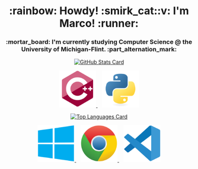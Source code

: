 <!--
If you're reading this then you probably liked my README. :) Feel free to take any ideas or inspirations!

If you like the stats and language card, then check out: https://github.com/anuraghazra/github-readme-stats

If you like any of the icons, then check out: https://github.com/devicons/devicon
-->

<h1 align='center'>
  :rainbow: Howdy! :smirk_cat::v: I'm Marco! :runner:
</h1>

<h3 align='center'>
  :mortar_board: I'm currently studying Computer Science @ the University of Michigan-Flint. :part_alternation_mark:
</h3>

<p align='center'>
  <a href='https://github.com/anuraghazra/github-readme-stats'>
    <img src='https://github-readme-stats.vercel.app/api?username=marco-colonna&hide=stars,prs,issues,contribs&show_icons=true&count_private=true&theme=react' alt='GitHub Stats Card'>
  </a>
</p>

<p align='center'>
  <a href='https://github.com/devicons/devicon'>
    <img height='100' src='https://github.com/devicons/devicon/blob/master/icons/cplusplus/cplusplus-original.svg' alt='C++ icon'>
  </a>&nbsp;&nbsp;
  <a href='https://github.com/devicons/devicon'>
    <img height='100' src='https://github.com/devicons/devicon/blob/master/icons/python/python-original.svg' alt='Python icon'>
  </a>
</p>
  
<p align='center'>
  <a href='https://github.com/anuraghazra/github-readme-stats'>
    <img src='https://github-readme-stats.vercel.app/api/top-langs/?username=marco-colonna&theme=react' alt='Top Languages Card'>
  </a>
</p>

<p align='center'>
  <a href='https://www.microsoft.com/en-us/windows'>
    <img height='100' src='https://github.com/devicons/devicon/blob/master/icons/windows8/windows8-original.svg' alt='Windows icon'>
  </a>&nbsp;&nbsp;
  <a href='https://www.google.com/chrome/'>
    <img height='100' src='https://github.com/devicons/devicon/blob/master/icons/chrome/chrome-original.svg' alt='Chrome icon'>
  </a>&nbsp;&nbsp;
  <a href='https://code.visualstudio.com/'>
    <img height='100' src='https://github.com/devicons/devicon/blob/master/icons/vscode/vscode-original.svg' alt='VS Code icon'>
  </a>
</p>

<!--
**marco-colonna/marco-colonna** is a ✨ _special_ ✨ repository because its `README.md` (this file) appears on your GitHub profile.

Here are some ideas to get you started:

- 🔭 I’m currently working on ...
- 🌱 I’m currently learning ...
- 👯 I’m looking to collaborate on ...
- 🤔 I’m looking for help with ...
- 💬 Ask me about ...
- 📫 How to reach me: ...
- 😄 Pronouns: ...
- ⚡ Fun fact: ...
-->
